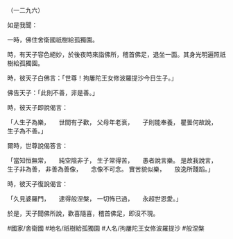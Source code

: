 （一二九六）

如是我聞：

一時，佛住舍衛國祇樹給孤獨園。

時，有天子容色絕妙，於後夜時來詣佛所，稽首佛足，退坐一面。其身光明遍照祇樹給孤獨園。

時，彼天子白佛言：「世尊！拘屢陀王女修波羅提沙今日生子。」

佛告天子：「此則不善，非是善。」

時，彼天子即說偈言：

「人生子為樂，　　世間有子歡，
父母年老衰，　　子則能奉養，
瞿曇何故說，　　生子為不善。」

爾時，世尊說偈答言：

「當知恒無常，　　純空陰非子，
生子常得苦，　　愚者說言樂。
是故我說言，　　生子非為善，
非善為善像，　　念像不可念。
實苦貌似樂，　　放逸所踐蹈。」

時，彼天子復說偈言：

「久見婆羅門，　　逮得般涅槃，
一切怖已過，　　永超世恩愛。」

於是，天子聞佛所說，歡喜隨喜，稽首佛足，即沒不現。

#國家/舍衛國
#地名/祇樹給孤獨園
#人名/拘屢陀王女修波羅提沙
#般涅槃
